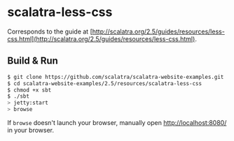 # scalatra-less-css #

Corresponds to the guide at [http://scalatra.org/2.5/guides/resources/less-css.html](http://scalatra.org/2.5/guides/resources/less-css.html).

## Build & Run ##

```sh
$ git clone https://github.com/scalatra/scalatra-website-examples.git
$ cd scalatra-website-examples/2.5/resources/scalatra-less-css
$ chmod +x sbt
$ ./sbt
> jetty:start
> browse
```

If `browse` doesn't launch your browser, manually open [http://localhost:8080/](http://localhost:8080/) in your browser.
